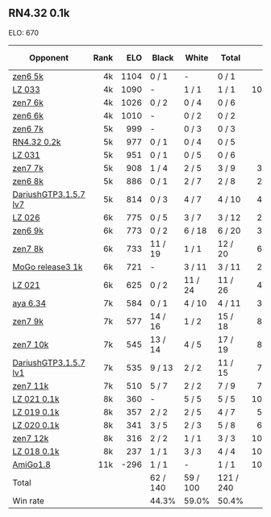 ## RN4.32 0.1k ##

ELO: 670

Opponent | Rank | ELO | Black | White | Total | Win rate
---------|-----:|----:|-------|-------|-------|-------:
[zen6 5k](zen6%205k.md) | 4k | 1104 | 0 / 1 | - | 0 / 1 | 0.0%
[LZ 033](LZ%20033.md) | 4k | 1090 | - | 1 / 1 | 1 / 1 | 100.0%
[zen7 6k](zen7%206k.md) | 4k | 1026 | 0 / 2 | 0 / 4 | 0 / 6 | 0.0%
[zen6 6k](zen6%206k.md) | 4k | 1010 | - | 0 / 2 | 0 / 2 | 0.0%
[zen6 7k](zen6%207k.md) | 5k | 999 | - | 0 / 3 | 0 / 3 | 0.0%
[RN4.32 0.2k](RN4.32%200.2k.md) | 5k | 977 | 0 / 1 | 0 / 4 | 0 / 5 | 0.0%
[LZ 031](LZ%20031.md) | 5k | 951 | 0 / 1 | 0 / 5 | 0 / 6 | 0.0%
[zen7 7k](zen7%207k.md) | 5k | 908 | 1 / 4 | 2 / 5 | 3 / 9 | 33.3%
[zen6 8k](zen6%208k.md) | 5k | 886 | 0 / 1 | 2 / 7 | 2 / 8 | 25.0%
[DariushGTP3.1.5.7 lv7](DariushGTP3.1.5.7%20lv7.md) | 5k | 814 | 0 / 3 | 4 / 7 | 4 / 10 | 40.0%
[LZ 026](LZ%20026.md) | 6k | 775 | 0 / 5 | 3 / 7 | 3 / 12 | 25.0%
[zen6 9k](zen6%209k.md) | 6k | 773 | 0 / 2 | 6 / 18 | 6 / 20 | 30.0%
[zen7 8k](zen7%208k.md) | 6k | 733 | 11 / 19 | 1 / 1 | 12 / 20 | 60.0%
[MoGo release3 1k](MoGo%20release3%201k.md) | 6k | 721 | - | 3 / 11 | 3 / 11 | 27.3%
[LZ 021](LZ%20021.md) | 6k | 625 | 0 / 2 | 11 / 24 | 11 / 26 | 42.3%
[aya 6.34](aya%206.34.md) | 7k | 584 | 0 / 1 | 4 / 10 | 4 / 11 | 36.4%
[zen7 9k](zen7%209k.md) | 7k | 577 | 14 / 16 | 1 / 2 | 15 / 18 | 83.3%
[zen7 10k](zen7%2010k.md) | 7k | 545 | 13 / 14 | 4 / 5 | 17 / 19 | 89.5%
[DariushGTP3.1.5.7 lv1](DariushGTP3.1.5.7%20lv1.md) | 7k | 535 | 9 / 13 | 2 / 2 | 11 / 15 | 73.3%
[zen7 11k](zen7%2011k.md) | 7k | 510 | 5 / 7 | 2 / 2 | 7 / 9 | 77.8%
[LZ 021 0.1k](LZ%20021%200.1k.md) | 8k | 360 | - | 5 / 5 | 5 / 5 | 100.0%
[LZ 019 0.1k](LZ%20019%200.1k.md) | 8k | 357 | 2 / 2 | 2 / 5 | 4 / 7 | 57.1%
[LZ 020 0.1k](LZ%20020%200.1k.md) | 8k | 341 | 3 / 5 | 2 / 3 | 5 / 8 | 62.5%
[zen7 12k](zen7%2012k.md) | 8k | 316 | 2 / 2 | 1 / 1 | 3 / 3 | 100.0%
[LZ 018 0.1k](LZ%20018%200.1k.md) | 8k | 237 | 1 / 1 | 3 / 3 | 4 / 4 | 100.0%
[AmiGo1.8](AmiGo1.8.md) | 11k | -296 | 1 / 1 | - | 1 / 1 | 100.0%
Total | | | 62 / 140 | 59 / 100 | 121 / 240 | 
Win rate| | | 44.3% | 59.0% | 50.4% | 
